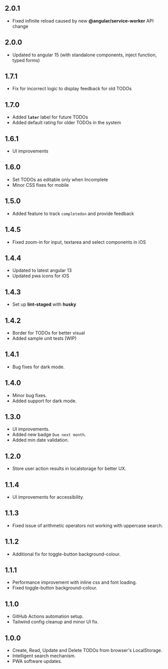 ## 2.0.1
- Fixed infinite reload caused by new **@angular/service-worker** API change  

## 2.0.0
- Updated to angular 15 (with standalone components, inject function, typed forms)  

## 1.7.1
- Fix for incorrect logic to display feedback for old TODOs  

## 1.7.0
- Added **`later`** label for future TODOs  
- Added default rating for older TODOs in the system  

## 1.6.1
- UI improvements  

## 1.6.0
- Set TODOs as editable only when Incomplete  
- Minor CSS fixes for mobile  

## 1.5.0
- Added feature to track `completedon` and provide feedback  

## 1.4.5
- Fixed zoom-in for input, textarea and select components in iOS  

## 1.4.4
- Updated to latest angular 13  
- Updated pwa icons for iOS  

## 1.4.3
- Set up **lint-staged** with **husky**  

## 1.4.2
- Border for TODOs for better visual
- Added sample unit tests (WIP)  

## 1.4.1
- Bug fixes for dark mode.  

## 1.4.0
- Minor bug fixes.  
- Added support for dark mode.  

## 1.3.0
- UI improvements.  
- Added new badge `Due next month`.  
- Added min date validation.  

## 1.2.0
- Store user action results in localstorage for better UX.  

## 1.1.4
- UI improvements for accessibility.  

## 1.1.3
- Fixed issue of arithmetic operators not working with uppercase search.  

## 1.1.2
- Additional fix for toggle-button background-colour.  

## 1.1.1
- Performance improvement with inline css and font loading.  
- Fixed toggle-button background-colour.  

## 1.1.0
- GitHub Actions automation setup.  
- Tailwind config cleanup and minor UI fix.  

## 1.0.0
- Create, Read, Update and Delete TODOs from browser's LocalStorage.  
- Intelligent search mechanism.  
- PWA software updates.  
